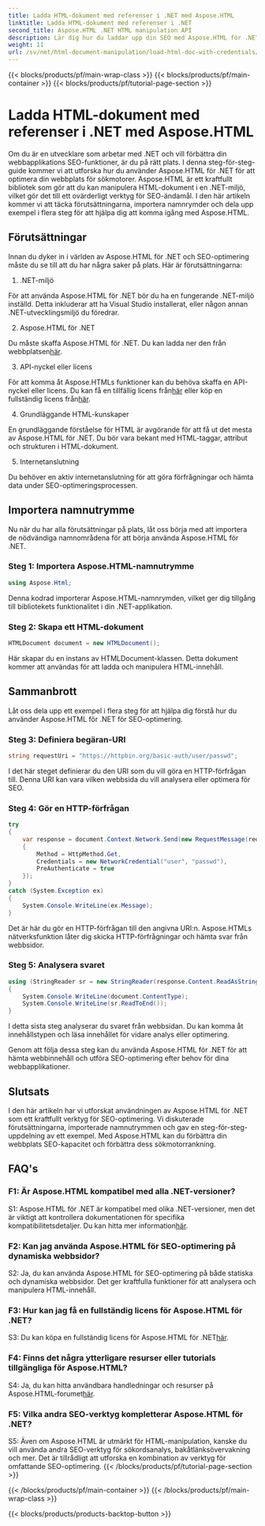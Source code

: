 ```yaml
---
title: Ladda HTML-dokument med referenser i .NET med Aspose.HTML
linktitle: Ladda HTML-dokument med referenser i .NET
second_title: Aspose.HTML .NET HTML manipulation API
description: Lär dig hur du laddar upp din SEO med Aspose.HTML för .NET. Öka rankingen, analysera webbinnehåll och optimera för sökmotorer.
weight: 11
url: /sv/net/html-document-manipulation/load-html-doc-with-credentials/
---
```


{{< blocks/products/pf/main-wrap-class >}}
{{< blocks/products/pf/main-container >}}
{{< blocks/products/pf/tutorial-page-section >}}

# Ladda HTML-dokument med referenser i .NET med Aspose.HTML


Om du är en utvecklare som arbetar med .NET och vill förbättra din webbapplikations SEO-funktioner, är du på rätt plats. I denna steg-för-steg-guide kommer vi att utforska hur du använder Aspose.HTML för .NET för att optimera din webbplats för sökmotorer. Aspose.HTML är ett kraftfullt bibliotek som gör att du kan manipulera HTML-dokument i en .NET-miljö, vilket gör det till ett ovärderligt verktyg för SEO-ändamål. I den här artikeln kommer vi att täcka förutsättningarna, importera namnrymder och dela upp exempel i flera steg för att hjälpa dig att komma igång med Aspose.HTML.

## Förutsättningar

Innan du dyker in i världen av Aspose.HTML för .NET och SEO-optimering måste du se till att du har några saker på plats. Här är förutsättningarna:

1. .NET-miljö

För att använda Aspose.HTML för .NET bör du ha en fungerande .NET-miljö inställd. Detta inkluderar att ha Visual Studio installerat, eller någon annan .NET-utvecklingsmiljö du föredrar.

2. Aspose.HTML för .NET

Du måste skaffa Aspose.HTML för .NET. Du kan ladda ner den från webbplatsen[här](https://releases.aspose.com/html/net/). 

3. API-nyckel eller licens

 För att komma åt Aspose.HTMLs funktioner kan du behöva skaffa en API-nyckel eller licens. Du kan få en tillfällig licens från[här](https://purchase.aspose.com/temporary-license/) eller köp en fullständig licens från[här](https://purchase.aspose.com/buy).

4. Grundläggande HTML-kunskaper

En grundläggande förståelse för HTML är avgörande för att få ut det mesta av Aspose.HTML för .NET. Du bör vara bekant med HTML-taggar, attribut och strukturen i HTML-dokument.

5. Internetanslutning

Du behöver en aktiv internetanslutning för att göra förfrågningar och hämta data under SEO-optimeringsprocessen.

## Importera namnutrymme

Nu när du har alla förutsättningar på plats, låt oss börja med att importera de nödvändiga namnområdena för att börja använda Aspose.HTML för .NET.

### Steg 1: Importera Aspose.HTML-namnutrymme

```csharp
using Aspose.Html;
```

Denna kodrad importerar Aspose.HTML-namnrymden, vilket ger dig tillgång till bibliotekets funktionalitet i din .NET-applikation.

### Steg 2: Skapa ett HTML-dokument

```csharp
HTMLDocument document = new HTMLDocument();
```

Här skapar du en instans av HTMLDocument-klassen. Detta dokument kommer att användas för att ladda och manipulera HTML-innehåll.

## Sammanbrott

Låt oss dela upp ett exempel i flera steg för att hjälpa dig förstå hur du använder Aspose.HTML för .NET för SEO-optimering.

### Steg 3: Definiera begäran-URI

```csharp
string requestUri = "https://httpbin.org/basic-auth/user/passwd";
```

I det här steget definierar du den URI som du vill göra en HTTP-förfrågan till. Denna URI kan vara vilken webbsida du vill analysera eller optimera för SEO.

### Steg 4: Gör en HTTP-förfrågan

```csharp
try
{
    var response = document.Context.Network.Send(new RequestMessage(requestUri)
    {
        Method = HttpMethod.Get,
        Credentials = new NetworkCredential("user", "passwd"),
        PreAuthenticate = true
    });
}
catch (System.Exception ex)
{
    System.Console.WriteLine(ex.Message);
}
```

Det är här du gör en HTTP-förfrågan till den angivna URI:n. Aspose.HTMLs nätverksfunktion låter dig skicka HTTP-förfrågningar och hämta svar från webbsidor.

### Steg 5: Analysera svaret

```csharp
using (StringReader sr = new StringReader(response.Content.ReadAsString()))
{
    System.Console.WriteLine(document.ContentType);
    System.Console.WriteLine(sr.ReadToEnd());
}
```

I detta sista steg analyserar du svaret från webbsidan. Du kan komma åt innehållstypen och läsa innehållet för vidare analys eller optimering.

Genom att följa dessa steg kan du använda Aspose.HTML för .NET för att hämta webbinnehåll och utföra SEO-optimering efter behov för dina webbapplikationer.

## Slutsats

I den här artikeln har vi utforskat användningen av Aspose.HTML för .NET som ett kraftfullt verktyg för SEO-optimering. Vi diskuterade förutsättningarna, importerade namnutrymmen och gav en steg-för-steg-uppdelning av ett exempel. Med Aspose.HTML kan du förbättra din webbplats SEO-kapacitet och förbättra dess sökmotorrankning.

## FAQ's

### F1: Är Aspose.HTML kompatibel med alla .NET-versioner?

 S1: Aspose.HTML för .NET är kompatibel med olika .NET-versioner, men det är viktigt att kontrollera dokumentationen för specifika kompatibilitetsdetaljer. Du kan hitta mer information[här](https://reference.aspose.com/html/net/).

### F2: Kan jag använda Aspose.HTML för SEO-optimering på dynamiska webbsidor?

S2: Ja, du kan använda Aspose.HTML för SEO-optimering på både statiska och dynamiska webbsidor. Det ger kraftfulla funktioner för att analysera och manipulera HTML-innehåll.

### F3: Hur kan jag få en fullständig licens för Aspose.HTML för .NET?

 S3: Du kan köpa en fullständig licens för Aspose.HTML för .NET[här](https://purchase.aspose.com/buy).

### F4: Finns det några ytterligare resurser eller tutorials tillgängliga för Aspose.HTML?

 S4: Ja, du kan hitta användbara handledningar och resurser på Aspose.HTML-forumet[här](https://forum.aspose.com/).

### F5: Vilka andra SEO-verktyg kompletterar Aspose.HTML för .NET?

S5: Även om Aspose.HTML är utmärkt för HTML-manipulation, kanske du vill använda andra SEO-verktyg för sökordsanalys, bakåtlänksövervakning och mer. Det är tillrådligt att utforska en kombination av verktyg för omfattande SEO-optimering.
{{< /blocks/products/pf/tutorial-page-section >}}

{{< /blocks/products/pf/main-container >}}
{{< /blocks/products/pf/main-wrap-class >}}

{{< blocks/products/products-backtop-button >}}
